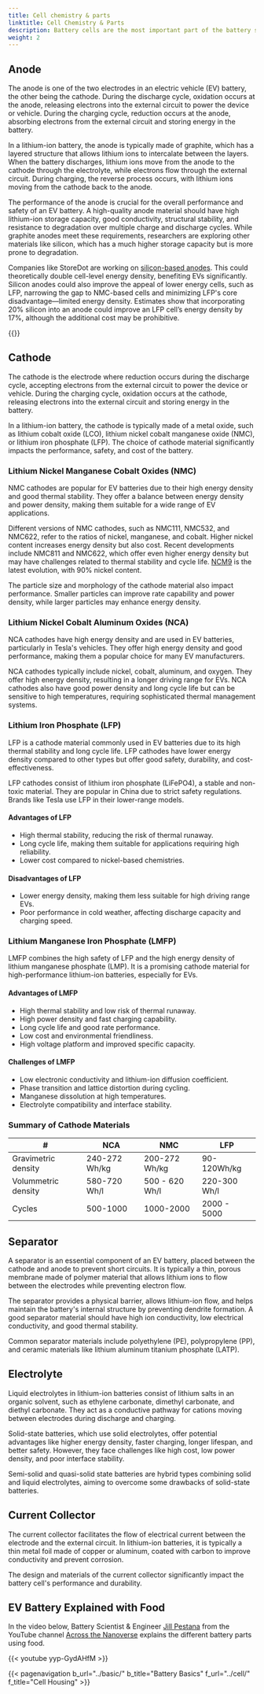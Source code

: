 ```yaml
---
title: Cell chemistry & parts
linktitle: Cell Chemistry & Parts
description: Battery cells are the most important part of the battery system and the most critical factor for both cost and performance in EVs.
weight: 2
---
```

<!-- markdownlint-disable MD033 -->

## Anode

The anode is one of the two electrodes in an electric vehicle (EV) battery, the other being the cathode. During the discharge cycle, oxidation occurs at the anode, releasing electrons into the external circuit to power the device or vehicle. During the charging cycle, reduction occurs at the anode, absorbing electrons from the external circuit and storing energy in the battery.

In a lithium-ion battery, the anode is typically made of graphite, which has a layered structure that allows lithium ions to intercalate between the layers. When the battery discharges, lithium ions move from the anode to the cathode through the electrolyte, while electrons flow through the external circuit. During charging, the reverse process occurs, with lithium ions moving from the cathode back to the anode.

The performance of the anode is crucial for the overall performance and safety of an EV battery. A high-quality anode material should have high lithium-ion storage capacity, good conductivity, structural stability, and resistance to degradation over multiple charge and discharge cycles. While graphite anodes meet these requirements, researchers are exploring other materials like silicon, which has a much higher storage capacity but is more prone to degradation.

Companies like StoreDot are working on [silicon-based anodes](https://www.store-dot.com/blog/silicon-dominant-anodes-pave-the-way-for-future-li-ion-ev-batteries). This could theoretically double cell-level energy density, benefiting EVs significantly. Silicon anodes could also improve the appeal of lower energy cells, such as LFP, narrowing the gap to NMC-based cells and minimizing LFP's core disadvantage—limited energy density. Estimates show that incorporating 20% silicon into an anode could improve an LFP cell’s energy density by 17%, although the additional cost may be prohibitive.

{{<evkxdisplayaddarticle />}}

## Cathode

The cathode is the electrode where reduction occurs during the discharge cycle, accepting electrons from the external circuit to power the device or vehicle. During the charging cycle, oxidation occurs at the cathode, releasing electrons into the external circuit and storing energy in the battery.

In a lithium-ion battery, the cathode is typically made of a metal oxide, such as lithium cobalt oxide (LCO), lithium nickel cobalt manganese oxide (NMC), or lithium iron phosphate (LFP). The choice of cathode material significantly impacts the performance, safety, and cost of the battery.

### Lithium Nickel Manganese Cobalt Oxides (NMC)

NMC cathodes are popular for EV batteries due to their high energy density and good thermal stability. They offer a balance between energy density and power density, making them suitable for a wide range of EV applications.

Different versions of NMC cathodes, such as NMC111, NMC532, and NMC622, refer to the ratios of nickel, manganese, and cobalt. Higher nickel content increases energy density but also cost. Recent developments include NMC811 and NMC622, which offer even higher energy density but may have challenges related to thermal stability and cycle life. [NCM9](https://skinnonews.com/global/archives/14179) is the latest evolution, with 90% nickel content.

The particle size and morphology of the cathode material also impact performance. Smaller particles can improve rate capability and power density, while larger particles may enhance energy density.

### Lithium Nickel Cobalt Aluminum Oxides (NCA)

NCA cathodes have high energy density and are used in EV batteries, particularly in Tesla's vehicles. They offer high energy density and good performance, making them a popular choice for many EV manufacturers.

NCA cathodes typically include nickel, cobalt, aluminum, and oxygen. They offer high energy density, resulting in a longer driving range for EVs. NCA cathodes also have good power density and long cycle life but can be sensitive to high temperatures, requiring sophisticated thermal management systems.

### Lithium Iron Phosphate (LFP)

LFP is a cathode material commonly used in EV batteries due to its high thermal stability and long cycle life. LFP cathodes have lower energy density compared to other types but offer good safety, durability, and cost-effectiveness.

LFP cathodes consist of lithium iron phosphate (LiFePO4), a stable and non-toxic material. They are popular in China due to strict safety regulations. Brands like Tesla use LFP in their lower-range models.

#### Advantages of LFP

- High thermal stability, reducing the risk of thermal runaway.
- Long cycle life, making them suitable for applications requiring high reliability.
- Lower cost compared to nickel-based chemistries.

#### Disadvantages of LFP

- Lower energy density, making them less suitable for high driving range EVs.
- Poor performance in cold weather, affecting discharge capacity and charging speed.

### Lithium Manganese Iron Phosphate (LMFP)

LMFP combines the high safety of LFP and the high energy density of lithium manganese phosphate (LMP). It is a promising cathode material for high-performance lithium-ion batteries, especially for EVs.

#### Advantages of LMFP

- High thermal stability and low risk of thermal runaway.
- High power density and fast charging capability.
- Long cycle life and good rate performance.
- Low cost and environmental friendliness.
- High voltage platform and improved specific capacity.

#### Challenges of LMFP

- Low electronic conductivity and lithium-ion diffusion coefficient.
- Phase transition and lattice distortion during cycling.
- Manganese dissolution at high temperatures.
- Electrolyte compatibility and interface stability.

### Summary of Cathode Materials

<table class="table table-striped">
<thead>
<tr>
<th>#</th>
<th>NCA</th>
<th>NMC</th>
<th>LFP</th>
</tr>
</thead>
<tbody>
<tr>
<td>Gravimetric density</td>
<td>240-272 Wh/kg</td>
<td>200-272 Wh/kg</td>
<td>90-120Wh/kg</td>
</tr>
<tr>
<td>Volummetric density</td>
<td>580-720 Wh/l</td>
<td>500 - 620 Wh/l</td>
<td> 220-300 Wh/l</td>
</tr>
<tr>
<td>Cycles</td>
<td>500-1000</td>
<td>1000-2000</td>
<td>2000 - 5000</td>
</tr>
</tbody>
</table>

## Separator

A separator is an essential component of an EV battery, placed between the cathode and anode to prevent short circuits. It is typically a thin, porous membrane made of polymer material that allows lithium ions to flow between the electrodes while preventing electron flow.

The separator provides a physical barrier, allows lithium-ion flow, and helps maintain the battery's internal structure by preventing dendrite formation. A good separator material should have high ion conductivity, low electrical conductivity, and good thermal stability.

Common separator materials include polyethylene (PE), polypropylene (PP), and ceramic materials like lithium aluminum titanium phosphate (LATP).

## Electrolyte

Liquid electrolytes in lithium-ion batteries consist of lithium salts in an organic solvent, such as ethylene carbonate, dimethyl carbonate, and diethyl carbonate. They act as a conductive pathway for cations moving between electrodes during discharge and charging.

Solid-state batteries, which use solid electrolytes, offer potential advantages like higher energy density, faster charging, longer lifespan, and better safety. However, they face challenges like high cost, low power density, and poor interface stability.

Semi-solid and quasi-solid state batteries are hybrid types combining solid and liquid electrolytes, aiming to overcome some drawbacks of solid-state batteries.

## Current Collector

The current collector facilitates the flow of electrical current between the electrode and the external circuit. In lithium-ion batteries, it is typically a thin metal foil made of copper or aluminum, coated with carbon to improve conductivity and prevent corrosion.

The design and materials of the current collector significantly impact the battery cell's performance and durability.

## EV Battery Explained with Food

In the video below, Battery Scientist & Engineer [Jill Pestana](https://www.linkedin.com/in/jillpestana/) from the YouTube channel [Across the Nanoverse](https://www.youtube.com/@AcrosstheNanoverse) explains the different battery parts using food.

{{< youtube yyp-GydAHfM >}}

{{< pagenavigation b_url="../basic/" b_title="Battery Basics" f_url="../cell/" f_title="Cell Housing" >}}